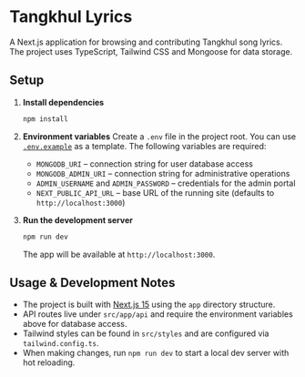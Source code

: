 # Tangkhul Lyrics

A Next.js application for browsing and contributing Tangkhul song lyrics. The project uses TypeScript, Tailwind CSS and Mongoose for data storage.

## Setup

1. **Install dependencies**
   ```bash
   npm install
   ```
2. **Environment variables**
   Create a `.env` file in the project root. You can use [`.env.example`](./.env.example) as a template.
   The following variables are required:
   - `MONGODB_URI` – connection string for user database access
   - `MONGODB_ADMIN_URI` – connection string for administrative operations
   - `ADMIN_USERNAME` and `ADMIN_PASSWORD` – credentials for the admin portal
   - `NEXT_PUBLIC_API_URL` – base URL of the running site (defaults to `http://localhost:3000`)

3. **Run the development server**
   ```bash
   npm run dev
   ```
   The app will be available at `http://localhost:3000`.

## Usage & Development Notes

- The project is built with [Next.js 15](https://nextjs.org/) using the `app` directory structure.
- API routes live under `src/app/api` and require the environment variables above for database access.
- Tailwind styles can be found in `src/styles` and are configured via `tailwind.config.ts`.
- When making changes, run `npm run dev` to start a local dev server with hot reloading.

